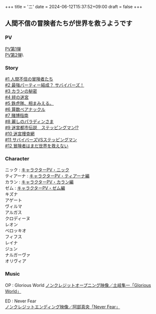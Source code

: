 +++
title = 'ニ'
date = 2024-06-12T15:37:52+09:00
draft = false
+++

## 人間不信の冒険者たちが世界を救うようです

### PV
[PV第1弾](https://www.youtube.com/watch?v=CS3TEhUq4N8)\
[PV第2弾](https://www.youtube.com/watch?v=vH32l69yp80)\

### Story
[#1 人間不信の冒険者たち](https://www.ningenfushin-anime.jp/story/detail?id=1)\
[#2 最強パーティー結成？ サバイバーズ！](https://www.ningenfushin-anime.jp/story/detail?id=2)\
[#3 カランの秘密](https://www.ningenfushin-anime.jp/story/detail?id=3)\
[#4 絆の迷宮](https://www.ningenfushin-anime.jp/story/detail?id=4)\
[#5 鉄虎隊、相まみえる。](https://www.ningenfushin-anime.jp/story/detail?id=5)\
[#6 算数ベアナックル](https://www.ningenfushin-anime.jp/story/detail?id=6)\
[#7 賭博指南](https://www.ningenfushin-anime.jp/story/detail?id=7)\
[#8 麗しのパラディンさま](https://www.ningenfushin-anime.jp/story/detail?id=8)\
[#9 迷宮都市伝説　ステッピングマン!?](https://www.ningenfushin-anime.jp/story/detail?id=9)\
[#10 迷宮捜査網](https://www.ningenfushin-anime.jp/story/detail?id=10)\
[#11 サバイバーズVSステッピングマン](https://www.ningenfushin-anime.jp/story/detail?id=11)\
[#12 冒険者はまだ世界を救えない](https://www.ningenfushin-anime.jp/story/detail?id=12)

  
### Character
ニック : [キャラクターPV・ニック](https://www.youtube.com/watch?v=3c4wqfPY3SI)\
ティアーナ : [キャラクターPV・ティアーナ編](https://www.youtube.com/watch?v=Equ13eh0t4A)\
カラン : [キャラクターPV・カラン編](https://www.youtube.com/watch?v=vz6VqTIFgUg)\
ゼム : [キャラクターPV・ゼム編](https://www.youtube.com/watch?v=mzL7hxS4-sI)\
キズナ\
アゲート\
ヴィルマ\
アルガス\
クロディーヌ\
レオン\
ベロッキオ\
フィフス\
レイナ\
ジュン\
ナルガーヴァ\
オリヴィア
### Music
OP : Glorious World
[ノンクレジットオープニング映像／土岐隼一「Glorious World」](https://www.youtube.com/watch?v=tZpATHLJEws)

ED : Never Fear\
[ノンクレジットエンディング映像／阿部真央「Never Fear」](https://www.youtube.com/watch?v=6q8TUtCM21c)

